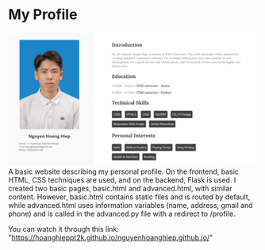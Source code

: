 # My Profile
![alt text](static/images/preview.png)
A basic website describing my personal profile.
On the frontend, basic HTML, CSS techniques are used, and on the backend, Flask is used.
I created two basic pages, basic.html and advanced.html, with similar content. However, basic.html contains static files and is routed by default, while advanced.html uses information variables (name, address, gmail and phone) and is called in the advanced.py file with a redirect to /profile.

You can watch it through this link: "https://hoanghieppt2k.github.io/nguyenhoanghiep.github.io/"
